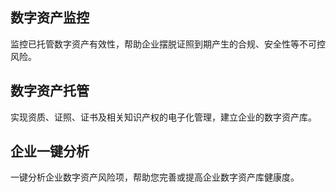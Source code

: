 ## 数字资产监控
监控已托管数字资产有效性，帮助企业摆脱证照到期产生的合规、安全性等不可控风险。

## 数字资产托管
实现资质、证照、证书及相关知识产权的电子化管理，建立企业的数字资产库。

## 企业一键分析
一键分析企业数字资产风险项，帮助您完善或提高企业数字资产库健康度。











